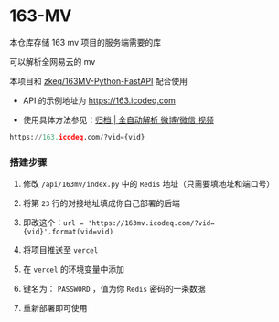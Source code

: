 # 163-MV

本仓库存储 163 mv 项目的服务端需要的库

可以解析全网易云的 mv

本项目和 [zkeq/163MV-Python-FastAPI](https://github.com/zkeq/163MV-Python-FastAPI) 配合使用

- API 的示例地址为 https://163.icodeq.com

- 使用具体方法参见：[归档 | 全自动解析 微博/微信 视频](https://icodeq.com/2022/03e4ec0968c8/#%E7%BD%91%E6%98%93MV%EF%BC%88%E5%85%A8%E8%87%AA%E5%8A%A8%E9%80%86%E5%90%91%E7%BC%93%E5%AD%98%E7%89%88%EF%BC%89-%E6%96%B0%E5%A2%9E)

```python
https://163.icodeq.com/?vid={vid}
```

### 搭建步骤

1. 修改 `/api/163mv/index.py` 中的 `Redis` 地址（只需要填地址和端口号）

2. 将第 `23` 行的对接地址填成你自己部署的后端

3. 即改这个：`url = 'https://163mv.icodeq.com/?vid={vid}'.format(vid=vid)`

4. 将项目推送至 `vercel`

5. 在 `vercel` 的环境变量中添加 

6. 键名为： `PASSWORD` ，值为你 `Redis` 密码的一条数据

7. 重新部署即可使用 
